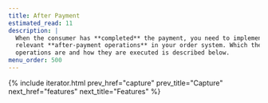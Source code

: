 ```yaml
---
title: After Payment
estimated_read: 11
description: |
  When the consumer has **completed** the payment, you need to implement the
  relevant **after-payment operations** in your order system. Which these
  operations are and how they are executed is described below.
menu_order: 500
---
```


{% include iterator.html prev_href="capture"
                         prev_title="Capture"
                         next_href="features"
                         next_title="Features" %}
